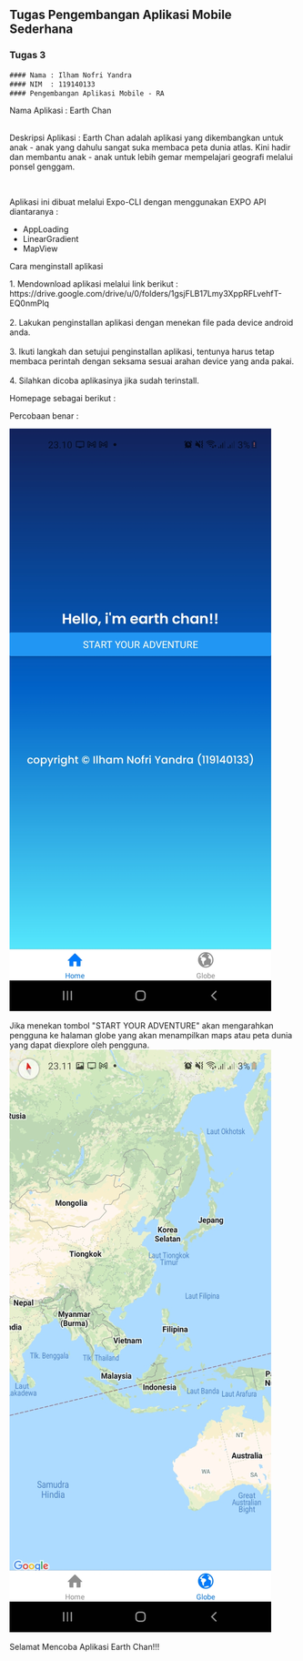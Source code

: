 ## Tugas Pengembangan Aplikasi Mobile Sederhana

### Tugas 3

```
#### Nama : Ilham Nofri Yandra
#### NIM  : 119140133
#### Pengembangan Aplikasi Mobile - RA
```
Nama Aplikasi : Earth Chan
<br>
<br>
<p> Deskripsi Aplikasi : Earth Chan adalah aplikasi yang dikembangkan untuk anak - anak yang dahulu sangat suka membaca peta dunia atlas. Kini hadir dan membantu anak - anak untuk lebih gemar mempelajari geografi melalui ponsel genggam.  
</p>
<br>

<p>Aplikasi ini dibuat melalui Expo-CLI dengan menggunakan EXPO API diantaranya :
<ul>
  <li>AppLoading</li>
  <li>LinearGradient</li>
  <li>MapView</li>
</ul>
</p>
<p>Cara menginstall aplikasi <br>

<p>1. Mendownload aplikasi melalui link berikut : <a>https://drive.google.com/drive/u/0/folders/1gsjFLB17Lmy3XppRFLvehfT-EQ0nmPlq</a><br><br>
2. Lakukan penginstallan aplikasi dengan menekan file pada device android anda.<br><br>
3. Ikuti langkah dan setujui penginstallan aplikasi, tentunya harus tetap membaca perintah dengan seksama sesuai arahan device yang anda pakai.<br><br>
4. Silahkan dicoba aplikasinya jika sudah terinstall.
</p>
</p>

Homepage
sebagai berikut :

Percobaan benar :

![Homepage Benar](./Screenshot%20App/Screenshot_20220421-231051_RA-IlhamNofriYandra-119140133-Tugas%20Individu%204.jpg)

Jika menekan tombol "START YOUR ADVENTURE" akan mengarahkan pengguna ke halaman globe yang akan menampilkan maps atau peta dunia yang dapat diexplore oleh pengguna.
![Globe benar](./Screenshot%20App/Screenshot_20220421-231112_RA-IlhamNofriYandra-119140133-Tugas%20Individu%204.jpg)

Selamat Mencoba Aplikasi Earth Chan!!!